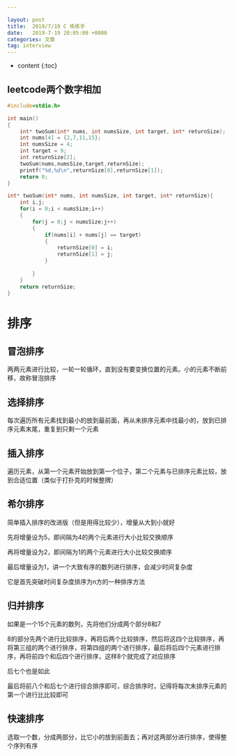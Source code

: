 ```yaml
---

layout: post
title:  2019/7/19 C 练练手
date:   2019-7-19 20:05:00 +0800
categories: 文章
tag: interview
---
```


* content
{:toc}
## leetcode两个数字相加

~~~c
#include<stdio.h>

int main()
{
    int* twoSum(int* nums, int numsSize, int target, int* returnSize);
    int nums[4] = {2,7,11,15};
    int numsSize = 4;
    int target = 9;
    int returnSize[2];
    twoSum(nums,numsSize,target,returnSize);
    printf("%d,%d\n",returnSize[0],returnSize[1]);
    return 0;
}

int* twoSum(int* nums, int numsSize, int target, int* returnSize){
    int i,j;
    for(i = 0;i < numsSize;i++)
    {
        for(j = 0;j < numsSize;j++)
        {
            if(nums[i] + nums[j] == target)
            {
                returnSize[0] = i;
                returnSize[1] = j;
            }
                
        }
    }
    return returnSize;
}
~~~

# 排序

## 冒泡排序

两两元素进行比较，一轮一轮循环，直到没有要变换位置的元素。小的元素不断前移，故称冒泡排序

## 选择排序

每次遍历所有元素找到最小的放到最前面，再从未排序元素中找最小的，放到已排序元素末尾，重复到只剩一个元素

## 插入排序

遍历元素，从第一个元素开始放到第一个位子，第二个元素与已排序元素比较，放到合适位置（类似于打扑克的时候整牌）

## 希尔排序

简单插入排序的改进版（但是用得比较少），增量从大到小就好

先将增量设为5，即间隔为4的两个元素进行大小比较交换顺序

再将增量设为2，即间隔为1的两个元素进行大小比较交换顺序

最后增量设为1，讲一个大致有序的数列进行排序，会减少时间复杂度

它是首先突破时间复杂度排序为n方的一种排序方法

## 归并排序

如果是一个15个元素的数列，先将他们分成两个部分8和7

8的部分先两个进行比较排序，再将后两个比较排序，然后将这四个比较排序，再将第三组的两个进行排序，将第四组的两个进行排序，最后将后四个元素进行排序，再将前四个和后四个进行排序，这样8个就完成了对应排序

后七个也是如此

最后将前八个和后七个进行综合排序即可，综合排序时，记得将每次未排序元素的第一个进行比比较即可

## 快速排序

选取一个数，分成两部分，比它小的放到前面去；再对这两部分进行排序，使得整个序列有序



